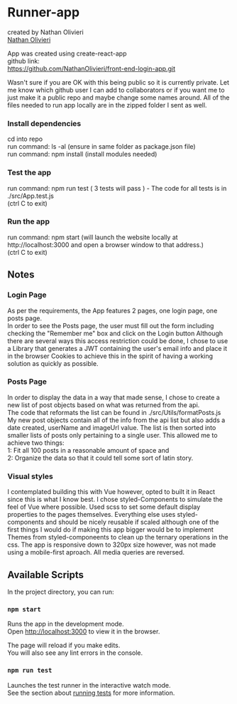 # Runner-app
created by Nathan Olivieri <br>
[Nathan Olivieri](mailto:nathan.olivieri1@gmail.com)<br>

App was created using create-react-app<br>
github link:<br>
https://github.com/NathanOlivieri/front-end-login-app.git<br>

Wasn't sure if you are OK with this being public so it is currently private. Let me know which github user I can add to collaborators or if you want me to just make it a public repo and maybe change some names around. All of the files needed to run app locally are in the zipped folder I sent as well.
### Install dependencies

cd into repo <br>
run command: ls -al (ensure in same folder as package.json file)<br>
run command: npm install (install modules needed)<br>

### Test the app

run command: npm run test ( 3 tests will pass ) - The code for all tests is in ./src/App.test.js<br>
(ctrl C to exit)

### Run the app

run command: npm start (will launch the website locally at http://localhost:3000 and open a browser window to that address.)<br>
(ctrl C to exit)
<br>

## Notes

### Login Page
As per the requirements, the App features 2 pages, one login page, one posts page.<br>
In order to see the Posts page, the user must fill out the form including checking the "Remember me" box and click on the Login button
Although there are several ways this access restriction could be done,
I chose to use a Library that generates a JWT containing the user's email info and place it in the browser Cookies to achieve this in the spirit of having a working solution as quickly as possible.<br>

### Posts Page
In order to display the data in a way that made sense, I chose to create a new list of post objects based on what was returned from the api. <br>
The code that reformats the list can be found in ./src/Utils/formatPosts.js<br>
My new post objects contain all of the info from the api list but also adds a date created, userName and imageUrl value.
The list is then sorted into smaller lists of posts only pertaining to a single user.
This allowed me to achieve two things: <br>
1: Fit all 100 posts in a reasonable amount of space and<br>
2: Organize the data so that it could tell some sort of latin story.<br>

### Visual styles

I contemplated building this with Vue however, opted to built it in React since this is what I know best. I chose styled-Components to simulate the feel of Vue 
where possible. Used scss to set some default display properties to the pages themselves. Everything else uses styled-components and should be nicely reusable 
if scaled although one of the first things I would do if making this app bigger would be to implement Themes from styled-componeents to clean up the ternary 
operations in the css. The app is responsive down to 320px size however, was not made using a mobile-first aproach. All media queries are reversed.

## Available Scripts

In the project directory, you can run:

### `npm start`

Runs the app in the development mode.<br>
Open [http://localhost:3000](http://localhost:3000) to view it in the browser.

The page will reload if you make edits.<br>
You will also see any lint errors in the console.

### `npm run test`

Launches the test runner in the interactive watch mode.<br>
See the section about [running tests](https://facebook.github.io/create-react-app/docs/running-tests) for more information.

